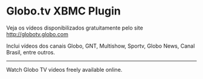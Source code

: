 # Globo.tv XBMC Plugin

Veja os vídeos disponibilizados gratuitamente pelo site http://globotv.globo.com

Inclui vídeos dos canais Globo, GNT, Multishow, Sportv, Globo News, Canal Brasil, entre outros.

--- 

Watch Globo TV videos freely available online.
